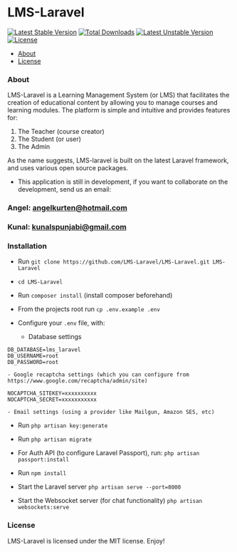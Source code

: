 # LMS-Laravel
[![Latest Stable Version](https://poser.pugx.org/lms-laravel/lms-laravel/v/stable)](https://packagist.org/packages/lms-laravel/lms-laravel)
[![Total Downloads](https://poser.pugx.org/lms-laravel/lms-laravel/downloads)](https://packagist.org/packages/lms-laravel/lms-laravel)
[![Latest Unstable Version](https://poser.pugx.org/lms-laravel/lms-laravel/v/unstable)](https://packagist.org/packages/lms-laravel/lms-laravel)
[![License](https://poser.pugx.org/lms-laravel/lms-laravel/license)](https://packagist.org/packages/lms-laravel/lms-laravel)

- [About](#about)
- [License](#license)

### About
LMS-Laravel is a Learning Management System (or LMS) that facilitates the creation of educational content by allowing you to manage courses and learning modules. The platform is simple and intuitive and provides features for:
1. The Teacher (course creator)
2. The Student (or user)
3. The Admin

As the name suggests, LMS-laravel is built on the latest Laravel framework, and uses various open source packages.
* This application is still in development, if you want to collaborate on the development, send us an email: 
### Angel: angelkurten@hotmail.com
### Kunal: kunalspunjabi@gmail.com

### Installation
* Run `git clone https://github.com/LMS-Laravel/LMS-Laravel.git LMS-Laravel`
* `cd LMS-Laravel` 
* Run `composer install` (install composer beforehand)
* From the projects root run `cp .env.example .env`
* Configure your `.env` file, with:

    - Database settings
```
DB_DATABASE=lms_laravel
DB_USERNAME=root
DB_PASSWORD=root
```

    - Google recaptcha settings (which you can configure from https://www.google.com/recaptcha/admin/site)
```
NOCAPTCHA_SITEKEY=xxxxxxxxxx
NOCAPTCHA_SECRET=xxxxxxxxxxx
```

    - Email settings (using a provider like Mailgun, Amazon SES, etc)

* Run `php artisan key:generate`
* Run `php artisan migrate`
* For Auth API (to configure Laravel Passport), run: `php artisan passport:install`
* Run `npm install`

* Start the Laravel server `php artisan serve --port=8000`

* Start the Websocket server (for chat functionality) `php artisan websockets:serve`


### License
LMS-Laravel is licensed under the MIT license. Enjoy!
